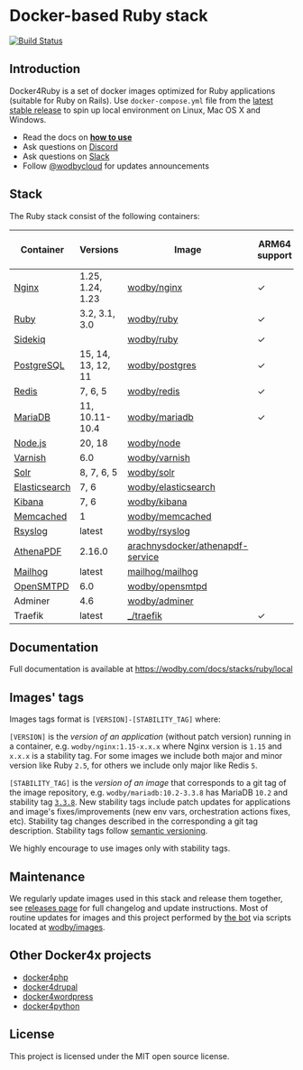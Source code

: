 # Docker-based Ruby stack

[![Build Status](https://github.com/wodby/docker4ruby/workflows/Run%20tests/badge.svg)](https://github.com/wodby/docker4ruby/actions)

## Introduction

Docker4Ruby is a set of docker images optimized for Ruby applications (suitable for Ruby on Rails). Use `docker-compose.yml` file from the [latest stable release](https://github.com/wodby/docker4ruby/releases) to spin up local environment on Linux, Mac OS X and Windows. 

* Read the docs on [**how to use**](https://wodby.com/docs/stacks/ruby/local#usage)
* Ask questions on [Discord](http://discord.wodby.com/)
* Ask questions on [Slack](http://slack.wodby.com/)
* Follow [@wodbycloud](https://twitter.com/wodbycloud) for updates announcements

## Stack

The Ruby stack consist of the following containers:

| Container       | Versions           | Image                              | ARM64 support | Enabled by default |
|-----------------|--------------------|------------------------------------|---------------|--------------------|
| [Nginx]         | 1.25, 1.24, 1.23   | [wodby/nginx]                      | ✓             | ✓                  |
| [Ruby]          | 3.2, 3.1, 3.0      | [wodby/ruby]                       | ✓             | ✓                  |
| [Sidekiq]       |                    | [wodby/ruby]                       | ✓             |                    |
| [PostgreSQL]    | 15, 14, 13, 12, 11 | [wodby/postgres]                   | ✓             | ✓                  |
| [Redis]         | 7, 6, 5            | [wodby/redis]                      | ✓             | ✓                  |
| [MariaDB]       | 11, 10.11-10.4     | [wodby/mariadb]                    | ✓             |                    |
| [Node.js]       | 20, 18             | [wodby/node]                       |               |                    |
| [Varnish]       | 6.0                | [wodby/varnish]                    |               |                    |
| [Solr]          | 8, 7, 6, 5         | [wodby/solr]                       |               |                    |
| [Elasticsearch] | 7, 6               | [wodby/elasticsearch]              |               |                    |
| [Kibana]        | 7, 6               | [wodby/kibana]                     |               |                    |
| [Memcached]     | 1                  | [wodby/memcached]                  |               |                    |
| [Rsyslog]       | latest             | [wodby/rsyslog]                    |               |                    |
| [AthenaPDF]     | 2.16.0             | [arachnysdocker/athenapdf-service] |               |                    |
| [Mailhog]       | latest             | [mailhog/mailhog]                  |               | ✓                  |
| [OpenSMTPD]     | 6.0                | [wodby/opensmtpd]                  |               |                    |
| Adminer         | 4.6                | [wodby/adminer]                    |               |                    |
| Traefik         | latest             | [_/traefik]                        | ✓             | ✓                  |
                                                                                                 
## Documentation                                                                                 
                                                                                                 
Full documentation is available at https://wodby.com/docs/stacks/ruby/local             

## Images' tags

Images tags format is `[VERSION]-[STABILITY_TAG]` where:

`[VERSION]` is the _version of an application_ (without patch version) running in a container, e.g. `wodby/nginx:1.15-x.x.x` where Nginx version is `1.15` and `x.x.x` is a stability tag. For some images we include both major and minor version like Ruby `2.5`, for others we include only major like Redis `5`. 

`[STABILITY_TAG]` is the _version of an image_ that corresponds to a git tag of the image repository, e.g. `wodby/mariadb:10.2-3.3.8` has MariaDB `10.2` and stability tag [`3.3.8`](https://github.com/wodby/mariadb/releases/tag/3.3.8). New stability tags include patch updates for applications and image's fixes/improvements (new env vars, orchestration actions fixes, etc). Stability tag changes described in the corresponding a git tag description. Stability tags follow [semantic versioning](https://semver.org/).

We highly encourage to use images only with stability tags.

## Maintenance

We regularly update images used in this stack and release them together, see [releases page](https://github.com/wodby/docker4ruby/releases) for full changelog and update instructions. Most of routine updates for images and this project performed by [the bot](https://github.com/wodbot) via scripts located at [wodby/images](https://github.com/wodby/images).

## Other Docker4x projects

* [docker4php](https://github.com/wodby/docker4php)
* [docker4drupal](https://github.com/wodby/docker4drupal)
* [docker4wordpress](https://github.com/wodby/docker4wordpress)
* [docker4python](https://github.com/wodby/docker4python)

## License

This project is licensed under the MIT open source license.

[AthenaPDF]: https://wodby.com/docs/stacks/ruby/containers#athenapdf
[Elasticsearch]: https://wodby.com/docs/stacks/elasticsearch
[Kibana]: https://wodby.com/docs/stacks/elasticsearch
[Mailhog]: https://wodby.com/docs/stacks/ruby/containers#mailhog
[MariaDB]: https://wodby.com/docs/stacks/ruby/containers#mariadb
[Memcached]: https://wodby.com/docs/stacks/ruby/containers#memcached
[Nginx]: https://wodby.com/docs/stacks/ruby/containers#nginx
[Node.js]: https://wodby.com/docs/stacks/ruby/containers#node
[OpenSMTPD]: https://wodby.com/docs/stacks/ruby/containers#opensmtpd
[PostgreSQL]: https://wodby.com/docs/stacks/ruby/containers#postgres
[Redis]: https://wodby.com/docs/stacks/ruby/containers#redis
[Rsyslog]: https://wodby.com/docs/stacks/ruby/containers#rsyslog
[Ruby]: https://wodby.com/docs/stacks/ruby/containers#ruby
[Sidekiq]: https://wodby.com/docs/stacks/ruby/containers#sidekiq
[Solr]: https://wodby.com/docs/stacks/solr
[Varnish]: https://wodby.com/docs/stacks/ruby/containers#varnish

[_/traefik]: https://hub.docker.com/_/traefik
[arachnysdocker/athenapdf-service]: https://hub.docker.com/r/arachnysdocker/athenapdf-service
[blackfire/blackfire]: https://hub.docker.com/r/blackfire/blackfire
[mailhog/mailhog]: https://hub.docker.com/r/mailhog/mailhog
[wodby/adminer]: https://hub.docker.com/r/wodby/adminer
[wodby/elasticsearch]: https://github.com/wodby/elasticsearch
[wodby/kibana]: https://github.com/wodby/kibana
[wodby/mariadb]: https://github.com/wodby/mariadb
[wodby/memcached]: https://github.com/wodby/memcached
[wodby/nginx]: https://github.com/wodby/nginx
[wodby/node]: https://github.com/wodby/node
[wodby/opensmtpd]: https://github.com/wodby/opensmtpd
[wodby/postgres]: https://github.com/wodby/postgres
[wodby/redis]: https://github.com/wodby/redis
[wodby/rsyslog]: https://hub.docker.com/r/wodby/rsyslog
[wodby/ruby]: https://github.com/wodby/ruby
[wodby/solr]: https://github.com/wodby/solr
[wodby/varnish]: https://github.com/wodby/varnish
